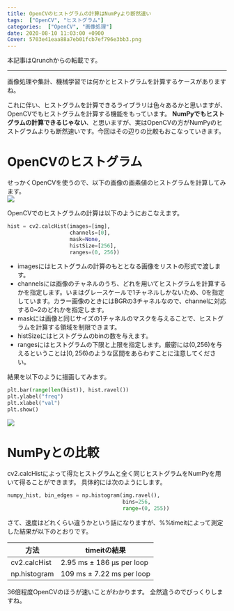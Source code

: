 ```yaml
---
title: OpenCVのヒストグラムの計算はNumPyより断然速い
tags:  ["OpenCV", "ヒストグラム"]
categories:  ["OpenCV", "画像処理"]
date: 2020-08-10 11:03:00 +0900
Cover: 5703e41eaa88a7eb01fcb7ef796e3bb3.png
---
```

本記事はQrunchからの転載です。
___
画像処理や集計、機械学習では何かとヒストグラムを計算するケースがありますね。

これに伴い、ヒストグラムを計算できるライブラリは色々あるかと思いますが、OpenCVでもヒストグラムを計算する機能をもっています。
**NumPyでもヒストグラムの計算できるじゃない**、と思いますが、実はOpenCVの方がNumPyのヒストグラムよりも断然速いです。今回はその辺りの比較もおこなっていきます。

# OpenCVのヒストグラム
せっかくOpenCVを使うので、以下の画像の画素値のヒストグラムを計算してみます。  
![](5703e41eaa88a7eb01fcb7ef796e3bb3.png)

OpenCVでのヒストグラムの計算は以下のようにおこなえます。
```Python
hist = cv2.calcHist(images=[img], 
                    channels=[0], 
                    mask=None,
                    histSize=[256],
                    ranges=(0, 256))
```
* imagesにはヒストグラムの計算のもととなる画像をリストの形式で渡します。
* channelsには画像のチャネルのうち、どれを用いてヒストグラムを計算するかを指定します。いまはグレースケールで1チャネルしかないため、0を指定しています。カラー画像のときにはBGRの3チャネルなので、channelに対応する0~2のどれかを指定します。
* maskには画像と同じサイズの1チャネルのマスクを与えることで、ヒストグラムを計算する領域を制限できます。
* histSizeにはヒストグラムのbinの数を与えます。
* rangesにはヒストグラムの下限と上限を指定します。厳密には(0,256)を与えるということは$[0, 256)$のような区間をあらわすことに注意してください。

結果を以下のように描画してみます。

``` Python
plt.bar(range(len(hist)), hist.ravel())
plt.ylabel("freq")
plt.xlabel("val")
plt.show()
```  
![](c54a4bc6afdf7c7d6bf9033664dfe9ef.png)

# NumPyとの比較
cv2.calcHistによって得たヒストグラムと全く同じヒストグラムをNumPyを用いて得ることができます。
具体的には次のようにします。

```Python
numpy_hist, bin_edges = np.histogram(img.ravel(), 
                                     bins=256, 
                                     range=(0, 255))
```

さて、速度はどれくらい違うかという話になりますが、%%timeitによって測定した結果が以下のとおりです。

| 方法 | timeitの結果 |
|----|----|
| cv2.calcHist | 2.95 ms ± 186 µs per loop |
| np.histogram |109 ms ± 7.22 ms per loop |
 
36倍程度OpenCVのほうが速いことがわかります。
全然違うのでびっくりしますね。
